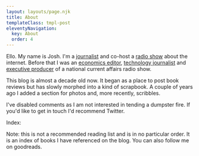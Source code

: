 ```yaml
---
layout: layouts/page.njk
title: About
templateClass: tmpl-post
eleventyNavigation:
  key: About
  order: 4
---
```


Ello. My name is Josh. I'm a [journalist](https://www.theguardian.com/profile/josh-nicholas) and co-host a [radio show](https://radiosms.substack.com/) about the internet. Before that I was an [economics editor](https://theconversation.com/speaking-with-law-professor-cass-sunstein-on-why-behavioural-science-is-always-nudging-us-101074), [technology journalist](https://www.businessinsider.com.au/photos-inside-the-library-of-the-future-2015-12) and [executive producer](https://www.thewire.org.au/about/team/alumni/) of a national current affairs radio show.

This blog is almost a decade old now. It began as a place to post book reviews but has slowly morphed into a kind of scrapbook. A couple of years ago I added a section for photos and, more recently, scribbles.

I've disabled comments as I am not interested in tending a dumpster fire. If you'd like to get in touch I'd recommend Twitter.


Index:

Note: this is not a recommended reading list and is in no particular order. It is an index of books I have referenced on the blog. You can also follow me on goodreads.